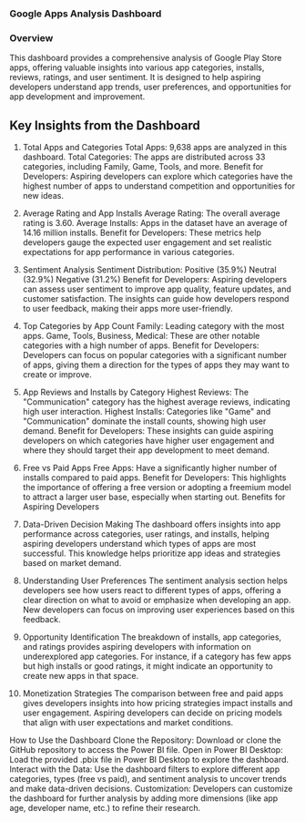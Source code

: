 ### Google Apps Analysis Dashboard
### Overview
This dashboard provides a comprehensive analysis of Google Play Store apps, offering valuable insights into various app categories, installs, reviews, ratings, and user sentiment. It is designed to help aspiring developers understand app trends, user preferences, and opportunities for app development and improvement.

## Key Insights from the Dashboard
1. Total Apps and Categories
Total Apps: 9,638 apps are analyzed in this dashboard.
Total Categories: The apps are distributed across 33 categories, including Family, Game, Tools, and more.
Benefit for Developers: Aspiring developers can explore which categories have the highest number of apps to understand competition and opportunities for new ideas.

2. Average Rating and App Installs
Average Rating: The overall average rating is 3.60.
Average Installs: Apps in the dataset have an average of 14.16 million installs.
Benefit for Developers: These metrics help developers gauge the expected user engagement and set realistic expectations for app performance in various categories.
3. Sentiment Analysis
Sentiment Distribution:
Positive (35.9%)
Neutral (32.9%)
Negative (31.2%)
Benefit for Developers: Aspiring developers can assess user sentiment to improve app quality, feature updates, and customer satisfaction. The insights can guide how developers respond to user feedback, making their apps more user-friendly.
4. Top Categories by App Count
Family: Leading category with the most apps.
Game, Tools, Business, Medical: These are other notable categories with a high number of apps.
Benefit for Developers: Developers can focus on popular categories with a significant number of apps, giving them a direction for the types of apps they may want to create or improve.
5. App Reviews and Installs by Category
Highest Reviews: The "Communication" category has the highest average reviews, indicating high user interaction.
Highest Installs: Categories like "Game" and "Communication" dominate the install counts, showing high user demand.
Benefit for Developers: These insights can guide aspiring developers on which categories have higher user engagement and where they should target their app development to meet demand.
6. Free vs Paid Apps
Free Apps: Have a significantly higher number of installs compared to paid apps.
Benefit for Developers: This highlights the importance of offering a free version or adopting a freemium model to attract a larger user base, especially when starting out.
Benefits for Aspiring Developers
1. Data-Driven Decision Making
The dashboard offers insights into app performance across categories, user ratings, and installs, helping aspiring developers understand which types of apps are most successful. This knowledge helps prioritize app ideas and strategies based on market demand.

2. Understanding User Preferences
The sentiment analysis section helps developers see how users react to different types of apps, offering a clear direction on what to avoid or emphasize when developing an app. New developers can focus on improving user experiences based on this feedback.

3. Opportunity Identification
The breakdown of installs, app categories, and ratings provides aspiring developers with information on underexplored app categories. For instance, if a category has few apps but high installs or good ratings, it might indicate an opportunity to create new apps in that space.

4. Monetization Strategies
The comparison between free and paid apps gives developers insights into how pricing strategies impact installs and user engagement. Aspiring developers can decide on pricing models that align with user expectations and market conditions.

How to Use the Dashboard
Clone the Repository: Download or clone the GitHub repository to access the Power BI file.
Open in Power BI Desktop: Load the provided .pbix file in Power BI Desktop to explore the dashboard.
Interact with the Data: Use the dashboard filters to explore different app categories, types (free vs paid), and sentiment analysis to uncover trends and make data-driven decisions.
Customization: Developers can customize the dashboard for further analysis by adding more dimensions (like app age, developer name, etc.) to refine their research.
